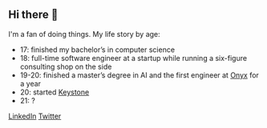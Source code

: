 ## Hi there 👋

I'm a fan of doing things. My life story by age:
- 17: finished my bachelor’s in computer science
- 18: full-time software engineer at a startup while running a six-figure consulting shop on the side
- 19-20: finished a master’s degree in AI and the first engineer at [Onyx](onyx.app) for a year 
- 20: started [Keystone](https://withkeystone.com)
- 21: ?

[LinkedIn](https://www.linkedin.com/in/pablo-hansen/) [Twitter](https://x.com/thepablohansen)

<!--
**pablonyx/pablonyx** is a ✨ _special_ ✨ repository because its `README.md` (this file) appears on your GitHub profile.

Here are some ideas to get you started:

- 🔭 I’m currently working on ...
- 🌱 I’m currently learning ...
- 👯 I’m looking to collaborate on ...
- 🤔 I’m looking for help with ...
- 💬 Ask me about ...
- 📫 How to reach me: ...
- 😄 Pronouns: ...
- ⚡ Fun fact: ...
-->
